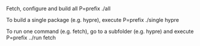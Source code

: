 Fetch, configure and build all
P=prefix ./all

To build a single package (e.g. hypre), execute
P=prefix ./single hypre

To run one command (e.g. fetch), go to a subfolder (e.g. hypre) and execute
P=prefix ../run fetch

